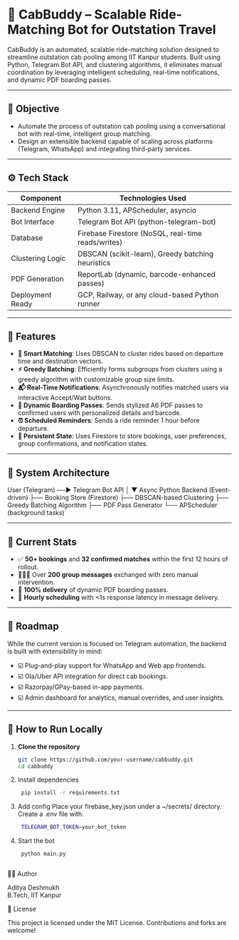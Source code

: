 # 🚕 CabBuddy – Scalable Ride-Matching Bot for Outstation Travel

CabBuddy is an automated, scalable ride-matching solution designed to streamline outstation cab pooling among IIT Kanpur students. Built using Python, Telegram Bot API, and clustering algorithms, it eliminates manual coordination by leveraging intelligent scheduling, real-time notifications, and dynamic PDF boarding passes.

---

## 📌 Objective

- Automate the process of outstation cab pooling using a conversational bot with real-time, intelligent group matching.
- Design an extensible backend capable of scaling across platforms (Telegram, WhatsApp) and integrating third-party services.

---

## ⚙️ Tech Stack

| Component        | Technologies Used                                   |
|------------------|-----------------------------------------------------|
| Backend Engine   | Python 3.11, APScheduler, asyncio                   |
| Bot Interface    | Telegram Bot API (python-telegram-bot)              |
| Database         | Firebase Firestore (NoSQL, real-time reads/writes) |
| Clustering Logic | DBSCAN (scikit-learn), Greedy batching heuristics   |
| PDF Generation   | ReportLab (dynamic, barcode-enhanced passes)        |
| Deployment Ready | GCP, Railway, or any cloud-based Python runner      |

---

## 🧠 Features

- **🧭 Smart Matching**: Uses DBSCAN to cluster rides based on departure time and destination vectors.
- **⚡ Greedy Batching**: Efficiently forms subgroups from clusters using a greedy algorithm with customizable group size limits.
- **📬 Real-Time Notifications**: Asynchronously notifies matched users via interactive Accept/Wait buttons.
- **📎 Dynamic Boarding Passes**: Sends stylized A6 PDF passes to confirmed users with personalized details and barcode.
- **⏰ Scheduled Reminders**: Sends a ride reminder 1 hour before departure.
- **💾 Persistent State**: Uses Firestore to store bookings, user preferences, group confirmations, and notification states.

---

## 🔁 System Architecture

User (Telegram) ──▶ Telegram Bot API
│
▼
Async Python Backend (Event-driven)
├── Booking Store (Firestore)
├── DBSCAN-based Clustering
├── Greedy Batching Algorithm
├── PDF Pass Generator
└── APScheduler (background tasks)


---

## 🚀 Current Stats

- ✅ **50+ bookings** and **32 confirmed matches** within the first 12 hours of rollout.
- 🧑‍🤝‍🧑 Over **200 group messages** exchanged with zero manual intervention.
- 📄 **100% delivery** of dynamic PDF boarding passes.
- 🔁 **Hourly scheduling** with <1s response latency in message delivery.

---

## 🔮 Roadmap

While the current version is focused on Telegram automation, the backend is built with extensibility in mind:

- ☑️ Plug-and-play support for WhatsApp and Web app frontends.
- ☑️ Ola/Uber API integration for direct cab bookings.
- ☑️ Razorpay/GPay-based in-app payments.
- ☑️ Admin dashboard for analytics, manual overrides, and user insights.

---

## 🧪 How to Run Locally

1. **Clone the repository**
   ```bash
   git clone https://github.com/your-username/cabbuddy.git
   cd cabbuddy
2. Install dependencies
   ```bash
    pip install -r requirements.txt
4. Add config
    Place your firebase_key.json under a ~/secrets/ directory.
    Create a .env file with:
   ```bash
    TELEGRAM_BOT_TOKEN=your_bot_token
6. Start the bot
   ```bash
    python main.py



👨‍💻 Author

Aditya Deshmukh                                    
B.Tech, IIT Kanpur





🏁 License

This project is licensed under the MIT License. Contributions and forks are welcome!
